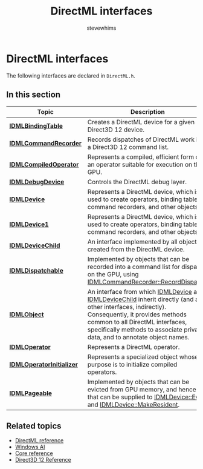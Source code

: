 ﻿---
title: DirectML interfaces
description: The following interfaces are declared in `DirectML.h`.
ms.localizationpriority: low
ms.topic: article
ms.date: 04/19/2019
author: stevewhims
ms.author: stwhi
---

# DirectML interfaces

The following interfaces are declared in `DirectML.h`.

## In this section

| Topic | Description |
|-|-|
| [**IDMLBindingTable**](/windows/desktop/api/directml/nn-directml-idmlbindingtable) | Creates a DirectML device for a given Direct3D 12 device. |
| [**IDMLCommandRecorder**](/windows/desktop/api/directml/nn-directml-idmlcommandrecorder) | Records dispatches of DirectML work into a Direct3D 12 command list. |
| [**IDMLCompiledOperator**](/windows/desktop/api/directml/nn-directml-idmlcompiledoperator) | Represents a compiled, efficient form of an operator suitable for execution on the GPU. |
| [**IDMLDebugDevice**](/windows/desktop/api/directml/nn-directml-idmldebugdevice) | Controls the DirectML debug layer. |
| [**IDMLDevice**](/windows/desktop/api/directml/nn-directml-idmldevice) | Represents a DirectML device, which is used to create operators, binding tables, command recorders, and other objects. |
| [**IDMLDevice1**](/windows/desktop/api/directml/nn-directml-idmldevice1) | Represents a DirectML device, which is used to create operators, binding tables, command recorders, and other objects. |
| [**IDMLDeviceChild**](/windows/win32/api/directml/nn-directml-idmldevicechild) | An interface implemented by all objects created from the DirectML device. |
| [**IDMLDispatchable**](/windows/desktop/api/directml/nn-directml-idmldispatchable) | Implemented by objects that can be recorded into a command list for dispatch on the GPU, using [IDMLCommandRecorder::RecordDispatch](/windows/desktop/api/directml/nf-directml-idmlcommandrecorder-recorddispatch). |
| [**IDMLObject**](/windows/desktop/api/directml/nn-directml-idmlobject) | An interface from which [IDMLDevice](/windows/win32/api/directml/nn-directml-idmldevice) and [IDMLDeviceChild](/windows/desktop/api/directml/nn-directml-idmldevicechild) inherit directly (and all other interfaces, indirectly). Consequently, it provides methods common to all DirectML interfaces, specifically methods to associate private data, and to annotate object names. |
| [**IDMLOperator**](/windows/desktop/api/directml/nn-directml-idmloperator) | Represents a DirectML operator. |
| [**IDMLOperatorInitializer**](/windows/desktop/api/directml/nn-directml-idmloperatorinitializer) | Represents a specialized object whose purpose is to initialize compiled operators. |
| [**IDMLPageable**](/windows/desktop/api/directml/nn-directml-idmlpageable) | Implemented by objects that can be evicted from GPU memory, and hence that can be supplied to [IDMLDevice::Evict](/windows/desktop/api/directml/nf-directml-idmldevice-evict) and [IDMLDevice::MakeResident](/windows/desktop/api/directml/nf-directml-idmldevice-makeresident). |

## Related topics

* [DirectML reference](directml-reference.md)
* [Windows AI](../index.yml)
* [Core reference](/windows/win32/direct3d12/direct3d-12-core-reference)
* [Direct3D 12 Reference](/windows/win32/direct3d12/direct3d-12-reference)

